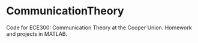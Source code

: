 # CommunicationTheory
Code for ECE300: Communication Theory at the Cooper Union. Homework and projects in MATLAB.
